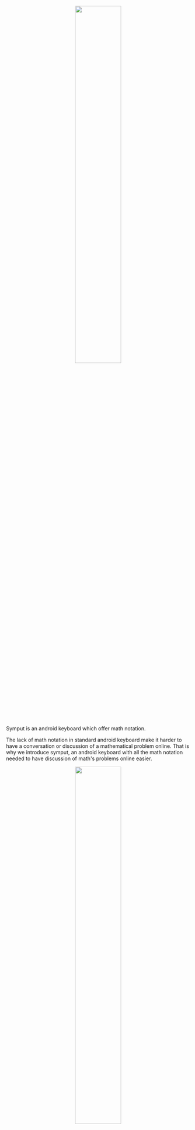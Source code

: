 <p align="center">
  <img src="https://cloud.githubusercontent.com/assets/6025663/22899748/2a6972b8-f1e9-11e6-859c-d9cea2c9becf.png" width="50%">
</p>

Symput is an android keyboard which offer math notation.

The lack of math notation in standard android keyboard make it harder to have a conversation or discussion of a mathematical problem online.
That is why we introduce symput, an android keyboard with all the math notation needed to have discussion of math's problems online easier.

<p align="center">
  <img src="https://user-images.githubusercontent.com/6025663/49764377-7c8c7180-fc8c-11e8-9920-cb7f43b793b7.png" width="50%">
</p>

# Keyboard Snippet
Here is some snippet of the keyboard




# License
MIT License

Copyright (c) 2018 AmosGwa

Permission is hereby granted, free of charge, to any person obtaining a copy of this software and associated documentation files (the "Software"), to deal in the Software without restriction, including without limitation the rights to use, copy, modify, merge, publish, distribute, sublicense, and/or sell copies of the Software, and to permit persons to whom the Software is furnished to do so, subject to the following conditions:

The above copyright notice and this permission notice shall be included in all copies or substantial portions of the Software.

THE SOFTWARE IS PROVIDED "AS IS", WITHOUT WARRANTY OF ANY KIND, EXPRESS OR IMPLIED, INCLUDING BUT NOT LIMITED TO THE WARRANTIES OF MERCHANTABILITY, FITNESS FOR A PARTICULAR PURPOSE AND NONINFRINGEMENT. IN NO EVENT SHALL THE AUTHORS OR COPYRIGHT HOLDERS BE LIABLE FOR ANY CLAIM, DAMAGES OR OTHER LIABILITY, WHETHER IN AN ACTION OF CONTRACT, TORT OR OTHERWISE, ARISING FROM, OUT OF OR IN CONNECTION WITH THE SOFTWARE OR THE USE OR OTHER DEALINGS IN THE SOFTWARE.
